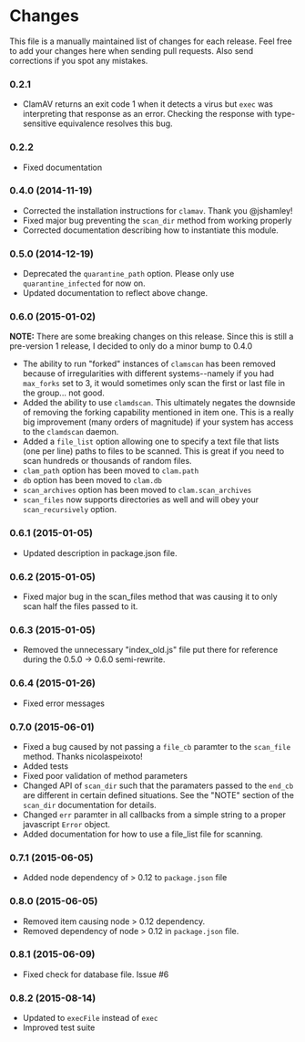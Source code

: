 # Changes

This file is a manually maintained list of changes for each release. Feel free
to add your changes here when sending pull requests. Also send corrections if
you spot any mistakes.

### 0.2.1

* ClamAV returns an exit code 1 when it detects a virus but `exec` was interpreting that response as an error. Checking the response with type-sensitive equivalence resolves this bug.

### 0.2.2

* Fixed documentation

### 0.4.0 (2014-11-19)

* Corrected the installation instructions for `clamav`. Thank you @jshamley!
* Fixed major bug preventing the `scan_dir` method from working properly
* Corrected documentation describing how to instantiate this module.

### 0.5.0 (2014-12-19)

* Deprecated the `quarantine_path` option. Please only use `quarantine_infected` for now on.
* Updated documentation to reflect above change.

### 0.6.0 (2015-01-02)

__NOTE:__ There are some breaking changes on this release. Since this is still a pre-version 1 release, I decided to only do a minor bump to 0.4.0

* The ability to run "forked" instances of `clamscan` has been removed because of irregularities with different systems--namely if you had `max_forks` set to 3, it would sometimes only scan the first or last file in the group... not good.
* Added the ability to use `clamdscan`. This ultimately negates the downside of removing the forking capability mentioned in item one. This is a really big improvement (many orders of magnitude) if your system has access to the `clamdscan` daemon.
* Added a `file_list` option allowing one to specify a text file that lists (one per line) paths to files to be scanned. This is great if you need to scan hundreds or thousands of random files.
* `clam_path` option has been moved to `clam.path`
* `db` option has been moved to `clam.db`
* `scan_archives` option has been moved to `clam.scan_archives`
* `scan_files` now supports directories as well and will obey your `scan_recursively` option.

### 0.6.1 (2015-01-05)

* Updated description in package.json file.

### 0.6.2 (2015-01-05)

* Fixed major bug in the scan_files method that was causing it to only scan half the files passed to it.

### 0.6.3 (2015-01-05)

* Removed the unnecessary "index_old.js" file put there for reference during the 0.5.0 -> 0.6.0 semi-rewrite.

### 0.6.4 (2015-01-26)

* Fixed error messages

### 0.7.0 (2015-06-01)

* Fixed a bug caused by not passing a `file_cb` paramter to the `scan_file` method. Thanks nicolaspeixoto!
* Added tests
* Fixed poor validation of method parameters
* Changed API of `scan_dir` such that the paramaters passed to the `end_cb` are different in certain defined situations. See the "NOTE" section of the `scan_dir` documentation for details.
* Changed `err` paramter in all callbacks from a simple string to a proper javascript `Error` object.
* Added documentation for how to use a file_list file for scanning.

### 0.7.1 (2015-06-05)

* Added node dependency of > 0.12 to `package.json` file

### 0.8.0 (2015-06-05)

* Removed item causing node > 0.12 dependency.
* Removed dependency of node > 0.12 in `package.json` file.

### 0.8.1 (2015-06-09)

* Fixed check for database file. Issue #6

### 0.8.2 (2015-08-14)

* Updated to `execFile` instead of `exec`
* Improved test suite
